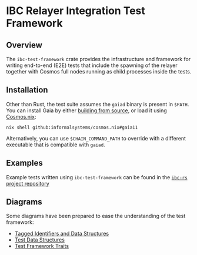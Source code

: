 # IBC Relayer Integration Test Framework

## Overview

The `ibc-test-framework` crate provides the infrastructure and framework for writing end-to-end (E2E) tests that include the spawning of the relayer together with Cosmos full nodes running as child processes inside the tests.

## Installation

Other than Rust, the test suite assumes the `gaiad` binary is present in `$PATH`. You can install Gaia by either [building from source](https://github.com/cosmos/gaia), or load it using [Cosmos.nix](https://github.com/informalsystems/cosmos.nix/):

```text
nix shell github:informalsystems/cosmos.nix#gaia11
```

Alternatively, you can use `$CHAIN_COMMAND_PATH` to override with a different executable that is compatible with `gaiad`.

## Examples

Example tests written using `ibc-test-framework` can be found in the [`ibc-rs` project repository](https://github.com/informalsystems/hermes/tree/master/tools/integration-test)

## Diagrams

Some diagrams have been prepared to ease the understanding of the test framework:

- [Tagged Identifiers and Data Structures](https://app.excalidraw.com/l/4XqkU6POmGI/7za2eSTChuT)
- [Test Data Structures](https://app.excalidraw.com/l/4XqkU6POmGI/5y6i0NKqiEv)
- [Test Framework Traits](https://app.excalidraw.com/l/4XqkU6POmGI/80KAnVZ6cu4)
